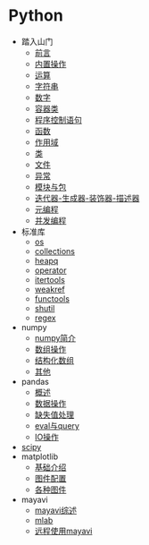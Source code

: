 <h1>Python</h1>

- 踏入山门
    -   [前言](/Python/踏入山门/前言.md)
    -   [内置操作](/Python/踏入山门/内置操作.md)
    -   [运算](/Python/踏入山门/运算.md)
    -   [字符串](/Python/踏入山门/字符串.md)
    -   [数字](/Python/踏入山门/数字.md)
    -   [容器类](/Python/踏入山门/容器类.md)
    -   [程序控制语句](/Python/踏入山门/程序控制语句.md)
    -   [函数](/Python/踏入山门/函数.md)
    -   [作用域](/Python/踏入山门/作用域.md)
    -   [类](/Python/踏入山门/类.md)
    -   [文件](/Python/踏入山门/文件.md)
    -   [异常](/Python/踏入山门/异常.md)
    -   [模块与包](/Python/踏入山门/模块与包.md)
    -   [迭代器-生成器-装饰器-描述器](/Python/踏入山门/迭代器-生成器-装饰器-描述器.md)
    -   [元编程](/Python/踏入山门/元编程.md)
    -   [并发编程](/Python/踏入山门/并发编程.md)
- 标准库
    - [os](/Python/标准库/os.md)
    - [collections](/Python/标准库/collections.md)
    - [heapq](/Python/标准库/heapq.md)
    - [operator](/Python/标准库/operator.md)
    - [itertools](/Python/标准库/itertools.md)
    - [weakref](/Python/标准库/weakref.md)
    - [functools](/Python/标准库/functools.md)
    - [shutil](/Python/标准库/shutil.md)
    - [regex](/Python/标准库/regex.md)
- numpy
    - [numpy简介](/Python/numpy/numpy简介.md)
    - [数组操作](/Python/numpy/数组操作.md)
    - [结构化数组](/Python/numpy/结构化数组.md)
    - [其他](/Python/numpy/其他.md)
- pandas
    - [概述](/Python/pandas/概述.md)
    - [数据操作](/Python/pandas/数据操作.md)
    - [缺失值处理](/Python/pandas/缺失值处理.md)
    - [eval与query](/Python/pandas/eval与query.md)
    - [IO操作](/Python/pandas/IO操作.md)
- [scipy](/Python/scipy/)
- matplotlib
    - [基础介绍](/Python/matplotlib/基础介绍.md)
    - [图件配置](/Python/matplotlib/图件配置.md)
    - [各种图件](/Python/matplotlib/各种图件.md)
- mayavi
    - [mayavi综述](/Python/mayavi/mayavi综述.md)
    - [mlab](/Python/mayavi/mlab.md)
    - [远程使用mayavi](/Python/mayavi/远程使用mayavi.md)
